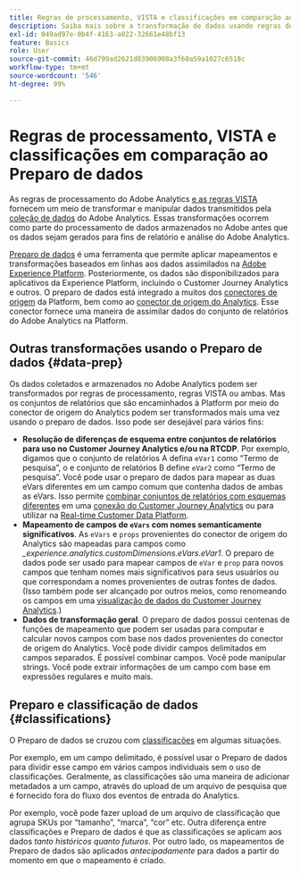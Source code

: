 ```yaml
---
title: Regras de processamento, VISTA e classificações em comparação ao preparo de dados do conector de origem do Analytics
description: Saiba mais sobre a transformação de dados usando regras de processamento e VISTA em comparação ao uso do Preparo de dados
exl-id: 049ad97e-0b4f-4163-a022-32661e48bf13
feature: Basics
role: User
source-git-commit: 46d799ad2621d83906908a3f60a59a1027c6518c
workflow-type: tm+mt
source-wordcount: '546'
ht-degree: 99%

---
```


# Regras de processamento, VISTA e classificações em comparação ao Preparo de dados

As regras de processamento do Adobe Analytics [e as regras VISTA](https://experienceleague.adobe.com/docs/analytics/admin/admin-tools/processing-rules/processing-rules-configuration/processing-rule-order.html) fornecem um meio de transformar e manipular dados transmitidos pela [coleção de dados](https://experienceleague.adobe.com/docs/analytics/analyze/reports-analytics/reporting-interface/overview-data-collection.html?lang=pt-BR) do Adobe Analytics. Essas transformações ocorrem como parte do processamento de dados armazenados no Adobe antes que os dados sejam gerados para fins de relatório e análise do Adobe Analytics.

[Preparo de dados](https://experienceleague.adobe.com/docs/experience-platform/data-prep/home.html?lang=pt-BR) é uma ferramenta que permite aplicar mapeamentos e transformações baseados em linhas aos dados assimilados na [Adobe Experience Platform](https://experienceleague.adobe.com/docs/experience-platform.html). Posteriormente, os dados são disponibilizados para aplicativos da Experience Platform, incluindo o Customer Journey Analytics e outros. O preparo de dados está integrado a muitos dos [conectores de origem](https://experienceleague.adobe.com/docs/experience-platform/sources/home.html?lang=pt-BR) da Platform, bem como ao [conector de origem do Analytics](https://experienceleague.adobe.com/docs/experience-platform/sources/ui-tutorials/create/adobe-applications/analytics.html?lang=pt-BR). Esse conector fornece uma maneira de assimilar dados do conjunto de relatórios do Adobe Analytics na Platform.

## Outras transformações usando o Preparo de dados {#data-prep}

Os dados coletados e armazenados no Adobe Analytics podem ser transformados por regras de processamento, regras VISTA ou ambas. Mas os conjuntos de relatórios que são encaminhados à Platform por meio do conector de origem do Analytics podem ser transformados mais uma vez usando o preparo de dados. Isso pode ser desejável para vários fins:

* **Resolução de diferenças de esquema entre conjuntos de relatórios para uso no Customer Journey Analytics e/ou na RTCDP**. Por exemplo, digamos que o conjunto de relatórios A defina `eVar1` como “Termo de pesquisa”, o e conjunto de relatórios B define `eVar2` como “Termo de pesquisa”. Você pode usar o preparo de dados para mapear as duas eVars diferentes em um campo comum que contenha dados de ambas as eVars. Isso permite [combinar conjuntos de relatórios com esquemas diferentes](https://experienceleague.adobe.com/docs/analytics-platform/using/cja-usecases/combine-report-suites.html) em uma [conexão do Customer Journey Analytics](/help/connections/overview.md) ou para utilizar na [Real-time Customer Data Platform](https://experienceleague.adobe.com/docs/platform-learn/tutorials/application-services/rtcdp/understanding-the-real-time-customer-data-platform.html).
* **Mapeamento de campos de `eVars` com nomes semanticamente significativos**. As `eVars` e `props` provenientes do conector de origem do Analytics são mapeadas para campos como _\_experience.analytics.customDimensions.eVars.eVar1_. O preparo de dados pode ser usado para mapear campos de `eVar` e `prop` para novos campos que tenham nomes mais significativos para seus usuários ou que correspondam a nomes provenientes de outras fontes de dados. (Isso também pode ser alcançado por outros meios, como renomeando os campos em uma [visualização de dados do Customer Journey Analytics](/help/data-views/create-dataview.md).)
* **Dados de transformação geral**. O preparo de dados possui centenas de funções de mapeamento que podem ser usadas para computar e calcular novos campos com base nos dados provenientes do conector de origem do Analytics. Você pode dividir campos delimitados em campos separados. É possível combinar campos. Você pode manipular strings. Você pode extrair informações de um campo com base em expressões regulares e muito mais.

## Preparo e classificação de dados {#classifications}

O Preparo de dados se cruzou com [classificações](https://experienceleague.adobe.com/docs/analytics/components/classifications/c-classifications.html?lang=pt-BR) em algumas situações.

Por exemplo, em um campo delimitado, é possível usar o Preparo de dados para dividir esse campo em vários campos individuais sem o uso de classificações. Geralmente, as classificações são uma maneira de adicionar metadados a um campo, através do upload de um arquivo de pesquisa que é fornecido fora do fluxo dos eventos de entrada do Analytics.

Por exemplo, você pode fazer upload de um arquivo de classificação que agrupa SKUs por “tamanho”, “marca”, “cor” etc. Outra diferença entre classificações e Preparo de dados é que as classificações se aplicam aos dados _tanto históricos quanto futuros_. Por outro lado, os mapeamentos de Preparo de dados são aplicados _antecipadamente_ para dados a partir do momento em que o mapeamento é criado.
